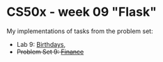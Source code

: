 # CS50x - week 09 "Flask"
My implementations of tasks from the problem set:
* Lab 9: [Birthdays](https://cs50.harvard.edu/x/2022/labs/9/),
* ~~Problem Set 9: [Finance](https://cs50.harvard.edu/x/2022/psets/9/finance/)~~

